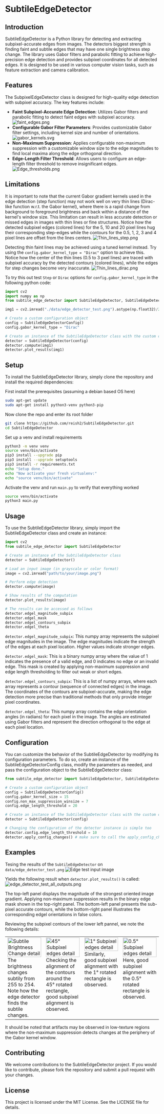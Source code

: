 SubtileEdgeDetector
===================

Introduction
------------
SubtileEdgeDetector is a Python library for detecting and extracting subpixel-accurate edges from images. The detectors biggest strength is finding faint and subtile edges that may have one single brightness step change. The library uses Gabor filters and parabolic fitting to achieve high-precision edge detection and provides subpixel coordinates for all detected edges. It is designed to be used in various computer vision tasks, such as feature extraction and camera calibration.

Features
--------

The SubpixelEdgeDetector class is designed for high-quality edge detection with subpixel accuracy. The key features include:
- **Faint Subpixel-Accurate Edge Detection**: Utilizes Gabor filters and parabolic fitting to detect faint edges with subpixel accuracy.
    ![faint_edges.png](images%2Ffaint_edges.png)
- **Configurable Gabor Filter Parameters**: Provides customizable Gabor filter settings, including kernel size and number of orientations.
    ![gabor_kernels.svg](images%2Fgabor_kernels.svg)
- **Non-Maximum Suppression**: Applies configurable non-maximum suppression with a customizable window size to the edge magnitudes to find local maxima along the edge orthogonal direction. 
- **Edge-Length Filter Threshold**: Allows users to configure an edge-length filter threshold to remove insignificant edges.
    ![Edge_thresholds.png](images%2FEdge_thresholds.png)

Limitations
-----------

It is important to note that the current Gabor gradient kernels used in the edge detection (step function) may not work well on very thin lines (Dirac-like function w.r.t. the Gabor kernel), where there is a rapid change from background to foreground brightness and back within a distance of the kernel's window size. This limitation can result in less accurate detection or missed edges in images with thin lines or fine structures.
Notice how the detected subpixel edges (colored lines) for the 5, 10 and 20 pixel lines hug their corresponding step-edges while the contours for the 0.5, 1, 2, 3 and 4 pixel lines are offset from the lines centers.
![Thin_lines_step.png](images%2FThin_lines_step.png)

Detecting thin faint lines may be achieved using a tuned kernel instead. Try using the `config.gabor_kernel_type = "Dirac"` option to achieve this.
Notice how the center of the thin lines (0.5 to 3 pxel lines) are traced with subpixel accuracy by the detected contours (colored lines), while the edges for step changes become very inaccurate.
![Thin_lines_dirac.png](images%2FThin_lines_dirac.png)

To try this out test `Step` or `Dirac` options for `config.gabor_kernel_type` in the following python code:
```python
import cv2
import numpy as np
from subtile_edge_detector import SubtileEdgeDetector, SubtileEdgeDetectorConfig

img1 = cv2.imread("./data/edge_detector_test.png").astype(np.float32)/255.0

# Create a custom configuration object
config = SubtileEdgeDetectorConfig()
config.gabor_kernel_type = "Dirac"

# Create an instance of the SubtileEdgeDetector class with the custom configuration
detector = SubtileEdgeDetector(config)
detector.compute(img1)
detector.plot_results(img1)
```

Setup
-----
To install the SubtileEdgeDetector library, simply clone the repository and install the required dependencies:

First install the prerequisites (assuming a debian based OS here)
```bash
sudo apt-get update
sudo apt-get install python3-venv python3-pip
```

Now clone the repo and enter its root folder
```bash
git clone https://github.com/reish2/SubtileEdgeDetector.git
cd SubtileEdgeDetector
```

Set up a venv and install requirements
```bash
python3 -m venv venv
source venv/bin/activate
pip3 install --upgrade pip
pip3 install --upgrade setuptools
pip3 install -r requirements.txt
echo "Setup done."
echo "Now activate your fresh virtualenv:"
echo "source venv/bin/activate"
```

Activate the venv and run `main.py` to verify that everything worked
```bash
source venv/bin/activate
python3 main.py
```

Usage
-----
To use the SubtileEdgeDetector library, simply import the SubtileEdgeDetector class and create an instance:

```python
import cv2
from subtile_edge_detector import SubtileEdgeDetector

# Create an instance of the SubtileEdgeDetector class
detector = SubtileEdgeDetector()

# Load an input image (in grayscale or color format)
image = cv2.imread("path/to/your/image.png")

# Perform edge detection
detector.compute(image)

# Show results of the computation 
detector.plot_results(image)

# The results can be accessed as follows
detector.edgel_magnitude_subpix 
detector.edgel_mask
detector.edgel_contours_subpix
detector.edgel_theta
```

`detector.edgel_magnitude_subpix`: This numpy array represents the subpixel edge magnitudes in the image. The edge magnitudes indicate the strength of the edges at each pixel location. Higher values indicate stronger edges.

`detector.edgel_mask`: This is a binary numpy array where the value of 1 indicates the presence of a valid edge, and 0 indicates no edge or an invalid edge. This mask is created by applying non-maximum suppression and edge length thresholding to filter out weak or short edges.

`detector.edgel_contours_subpix`: This is a list of numpy arrays, where each array represents a contour (sequence of connected edges) in the image. The coordinates of the contours are subpixel-accurate, making the edge detection more precise than traditional methods that only provide integer pixel coordinates.

`detector.edgel_theta`: This numpy array contains the edge orientation angles (in radians) for each pixel in the image. The angles are estimated using Gabor filters and represent the direction orthogonal to the edge at each pixel location.

Configuration
-------------

You can customize the behavior of the SubtileEdgeDetector by modifying its configuration parameters. To do so, create an instance of the SubtileEdgeDetectorConfig class, modify the parameters as needed, and pass the configuration object to the SubtileEdgeDetector class:

```python
from subtile_edge_detector import SubtileEdgeDetector, SubtileEdgeDetectorConfig

# Create a custom configuration object
config = SubtileEdgeDetectorConfig()
config.gabor_kernel_size = 15
config.non_max_suppression_winsize = 7
config.edge_length_threshold = 20

# Create an instance of the SubtileEdgeDetector class with the custom configuration
detector = SubtileEdgeDetector(config)

# Changing the configuration of the detector instance is simple too
detector.config.edge_length_threshold = 10
detector.apply_config_changes() # make sure to call the apply_config_changes() method
```

Examples
--------

Tesing the results of the `SubtileEdgeDetector` on `data/edge_detector_test.png`
![Edge test input image](data/edge_detector_test.png)

Yields the following result when `detector.plot_results()` is called:
![edge_detector_test_all_outputs.png](images%2Fedge_detector_test_all_outputs.svg)

The top-left panel displays the magnitude of the strongest oriented image gradient. 
Applying non-maximum suppression results in the binary edge mask shown in the 
top-right panel. The bottom-left panel presents the sub-pixel accurate contours, 
while the bottom-right panel illustrates the corresponding edgel orientations in 
false colors.

Reviewing the subpixel contours of the lower left pannel, we note the following details:

<table>
  <tr>
    <td width="25%" valign="top">
      <img src="images/edge_detector_test_all_outputs_255_254_pattern.png" alt="Subtile Brightness Change detail" width="100%">
      The brightness changes subtily from 255 to 254. Note how the edge detector finds the subtile changes.
    </td>
    <td width="25%" valign="top">
      <img src="images/edge_detector_test_all_outputs_45Deg_pattern.png" alt="45° Subpixel edges detail" width="100%">
      Checking the alignment of the contours around the 45° rotated rectangle, good subpixel alignment is observed.
    </td>
    <td width="25%" valign="top">
      <img src="images/edge_detector_test_all_outputs_1Deg_pattern.png" alt="1° Subpixel edges detail" width="100%">
      Similarly, good subpixel alignment with the 1° rotated rectangle is observed.
    </td>
    <td width="25%" valign="top">
      <img src="images/edge_detector_test_all_outputs_0.5Deg_pattern.png" alt="0.5° Subpixel edges detail" width="100%">
      Here, good subpixel alignment with the 0.5° rotated rectangle is observed.
    </td>
  </tr>
</table>

It should be noted that artifacts may be observed in low-texture regions where the
non-maximum suppression detects changes at the periphery of the Gabor kernel window.

Contributing
------------

We welcome contributions to the SubtileEdgeDetector project. If you would like to contribute, please fork the repository and submit a pull request with your changes.

License
-------

This project is licensed under the MIT License. See the LICENSE file for details.
